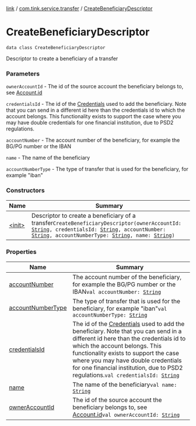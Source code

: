 [link](../../index.md) / [com.tink.service.transfer](../index.md) / [CreateBeneficiaryDescriptor](./index.md)

# CreateBeneficiaryDescriptor

`data class CreateBeneficiaryDescriptor`

Descriptor to create a beneficiary of a transfer

### Parameters

`ownerAccountId` - The id of the source account the beneficiary belongs to, see [Account.id](../../com.tink.model.account/-account/id.md)

`credentialsId` - The id of the [Credentials](#) used to add the beneficiary. Note that you can send in a different id here than the credentials id to which the account belongs. This functionality exists to support the case where you may have double credentials for one financial institution, due to PSD2 regulations.

`accountNumber` - The account number of the beneficiary, for example the BG/PG number or the IBAN

`name` - The name of the beneficiary

`accountNumberType` - The type of transfer that is used for the beneficiary, for example "iban"

### Constructors

| Name | Summary |
|---|---|
| [&lt;init&gt;](-init-.md) | Descriptor to create a beneficiary of a transfer`CreateBeneficiaryDescriptor(ownerAccountId: `[`String`](https://kotlinlang.org/api/latest/jvm/stdlib/kotlin/-string/index.html)`, credentialsId: `[`String`](https://kotlinlang.org/api/latest/jvm/stdlib/kotlin/-string/index.html)`, accountNumber: `[`String`](https://kotlinlang.org/api/latest/jvm/stdlib/kotlin/-string/index.html)`, accountNumberType: `[`String`](https://kotlinlang.org/api/latest/jvm/stdlib/kotlin/-string/index.html)`, name: `[`String`](https://kotlinlang.org/api/latest/jvm/stdlib/kotlin/-string/index.html)`)` |

### Properties

| Name | Summary |
|---|---|
| [accountNumber](account-number.md) | The account number of the beneficiary, for example the BG/PG number or the IBAN`val accountNumber: `[`String`](https://kotlinlang.org/api/latest/jvm/stdlib/kotlin/-string/index.html) |
| [accountNumberType](account-number-type.md) | The type of transfer that is used for the beneficiary, for example "iban"`val accountNumberType: `[`String`](https://kotlinlang.org/api/latest/jvm/stdlib/kotlin/-string/index.html) |
| [credentialsId](credentials-id.md) | The id of the [Credentials](#) used to add the beneficiary. Note that you can send in a different id here than the credentials id to which the account belongs. This functionality exists to support the case where you may have double credentials for one financial institution, due to PSD2 regulations.`val credentialsId: `[`String`](https://kotlinlang.org/api/latest/jvm/stdlib/kotlin/-string/index.html) |
| [name](name.md) | The name of the beneficiary`val name: `[`String`](https://kotlinlang.org/api/latest/jvm/stdlib/kotlin/-string/index.html) |
| [ownerAccountId](owner-account-id.md) | The id of the source account the beneficiary belongs to, see [Account.id](../../com.tink.model.account/-account/id.md)`val ownerAccountId: `[`String`](https://kotlinlang.org/api/latest/jvm/stdlib/kotlin/-string/index.html) |
